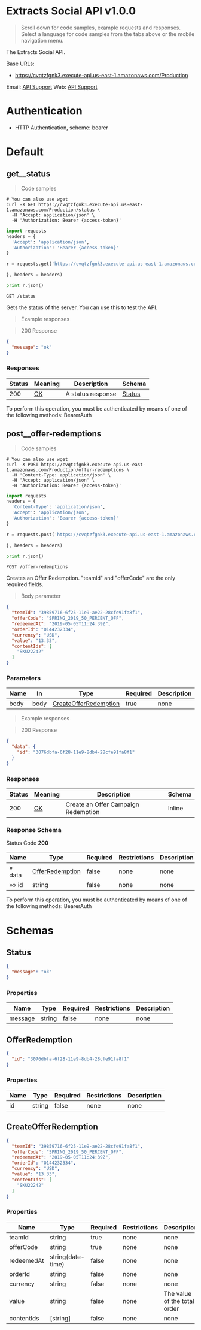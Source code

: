 <h1 id="extracts-social-api">Extracts Social API v1.0.0</h1>

> Scroll down for code samples, example requests and responses. Select a language for code samples from the tabs above or the mobile navigation menu.

The Extracts Social API.

Base URLs:

* <a href="https://cvqtzfgnk3.execute-api.us-east-1.amazonaws.com/Production">https://cvqtzfgnk3.execute-api.us-east-1.amazonaws.com/Production</a>

Email: <a href="mailto:support@extracts.io">API Support</a> Web: <a href="http://extracts.io/support">API Support</a> 

# Authentication

- HTTP Authentication, scheme: bearer 

<h1 id="extracts-social-api-default">Default</h1>

## get__status

> Code samples

```shell
# You can also use wget
curl -X GET https://cvqtzfgnk3.execute-api.us-east-1.amazonaws.com/Production/status \
  -H 'Accept: application/json' \
  -H 'Authorization: Bearer {access-token}'

```

```python
import requests
headers = {
  'Accept': 'application/json',
  'Authorization': 'Bearer {access-token}'
}

r = requests.get('https://cvqtzfgnk3.execute-api.us-east-1.amazonaws.com/Production/status', params={

}, headers = headers)

print r.json()

```

`GET /status`

Gets the status of the server. You can use this to test the API.

> Example responses

> 200 Response

```json
{
  "message": "ok"
}
```

<h3 id="get__status-responses">Responses</h3>

|Status|Meaning|Description|Schema|
|---|---|---|---|
|200|[OK](https://tools.ietf.org/html/rfc7231#section-6.3.1)|A status response|[Status](#schemastatus)|

<aside class="warning">
To perform this operation, you must be authenticated by means of one of the following methods:
BearerAuth
</aside>

## post__offer-redemptions

> Code samples

```shell
# You can also use wget
curl -X POST https://cvqtzfgnk3.execute-api.us-east-1.amazonaws.com/Production/offer-redemptions \
  -H 'Content-Type: application/json' \
  -H 'Accept: application/json' \
  -H 'Authorization: Bearer {access-token}'

```

```python
import requests
headers = {
  'Content-Type': 'application/json',
  'Accept': 'application/json',
  'Authorization': 'Bearer {access-token}'
}

r = requests.post('https://cvqtzfgnk3.execute-api.us-east-1.amazonaws.com/Production/offer-redemptions', params={

}, headers = headers)

print r.json()

```

`POST /offer-redemptions`

Creates an Offer Redemption. "teamId" and "offerCode" are the only required fields.

> Body parameter

```json
{
  "teamId": "39859716-6f25-11e9-ae22-28cfe91fa8f1",
  "offerCode": "SPRING_2019_50_PERCENT_OFF",
  "redeemedAt": "2019-05-05T11:24:39Z",
  "orderId": "O144232334",
  "currency": "USD",
  "value": "13.33",
  "contentIds": [
    "SKU22242"
  ]
}
```

<h3 id="post__offer-redemptions-parameters">Parameters</h3>

|Name|In|Type|Required|Description|
|---|---|---|---|---|
|body|body|[CreateOfferRedemption](#schemacreateofferredemption)|true|none|

> Example responses

> 200 Response

```json
{
  "data": {
    "id": "3076dbfa-6f28-11e9-8db4-28cfe91fa8f1"
  }
}
```

<h3 id="post__offer-redemptions-responses">Responses</h3>

|Status|Meaning|Description|Schema|
|---|---|---|---|
|200|[OK](https://tools.ietf.org/html/rfc7231#section-6.3.1)|Create an Offer Campaign Redemption|Inline|

<h3 id="post__offer-redemptions-responseschema">Response Schema</h3>

Status Code **200**

|Name|Type|Required|Restrictions|Description|
|---|---|---|---|---|
|» data|[OfferRedemption](#schemaofferredemption)|false|none|none|
|»» id|string|false|none|none|

<aside class="warning">
To perform this operation, you must be authenticated by means of one of the following methods:
BearerAuth
</aside>

# Schemas

<h2 id="tocSstatus">Status</h2>

<a id="schemastatus"></a>

```json
{
  "message": "ok"
}

```

### Properties

|Name|Type|Required|Restrictions|Description|
|---|---|---|---|---|
|message|string|false|none|none|

<h2 id="tocSofferredemption">OfferRedemption</h2>

<a id="schemaofferredemption"></a>

```json
{
  "id": "3076dbfa-6f28-11e9-8db4-28cfe91fa8f1"
}

```

### Properties

|Name|Type|Required|Restrictions|Description|
|---|---|---|---|---|
|id|string|false|none|none|

<h2 id="tocScreateofferredemption">CreateOfferRedemption</h2>

<a id="schemacreateofferredemption"></a>

```json
{
  "teamId": "39859716-6f25-11e9-ae22-28cfe91fa8f1",
  "offerCode": "SPRING_2019_50_PERCENT_OFF",
  "redeemedAt": "2019-05-05T11:24:39Z",
  "orderId": "O144232334",
  "currency": "USD",
  "value": "13.33",
  "contentIds": [
    "SKU22242"
  ]
}

```

### Properties

|Name|Type|Required|Restrictions|Description|
|---|---|---|---|---|
|teamId|string|true|none|none|
|offerCode|string|true|none|none|
|redeemedAt|string(date-time)|false|none|none|
|orderId|string|false|none|none|
|currency|string|false|none|none|
|value|string|false|none|The value of the total order|
|contentIds|[string]|false|none|none|

